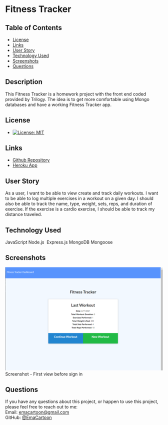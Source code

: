 # Fitness Tracker

## Table of Contents

- [License](#license)
- [Links](#links)
- [User Story](#user-story)
- [Technology Used](#technology-used)
- [Screenshots](#screenshots)
- [Questions](#questions)

## Description

This Fitness Tracker is a homework project with the front end coded provided by Trilogy. The idea is to get more comfortable using Mongo databases and have a working Fitness Tracker app.

## License

- [![License: MIT](https://img.shields.io/badge/License-MIT-yellow.svg)](https://opensource.org/licenses/MIT)

## Links

- [Github Repository](https://github.com/emacartoon/Fitness-Tracker)
- [Heroku App](https://wiggle-workout-tracker.herokuapp.com/)

## User Story

As a user, I want to be able to view create and track daily workouts. I want to be able to log multiple exercises in a workout on a given day. I should also be able to track the name, type, weight, sets, reps, and duration of exercise. If the exercise is a cardio exercise, I should be able to track my distance traveled.

## Technology Used

JavaScript
Node.js 
Express.js
MongoDB
Mongoose

## Screenshots

![Screenshot](./sshot/Screenshot.png)
Screenshot - First view before sign in

## Questions

If you have any questions about this project, or happen to use this project, please feel free to reach out to me:
<br>
Email: emacartoon@gmail.com
<br>
GitHub: [@EmaCartoon](https://github.com/EmaCartoon)
